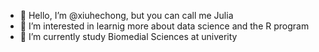 - 👋 Hello, I’m @xiuhechong, but you can call me Julia
- 👀 I’m interested in learnig more about data science and the R program
- 🌱 I’m currently study Biomedial Sciences at univerity
